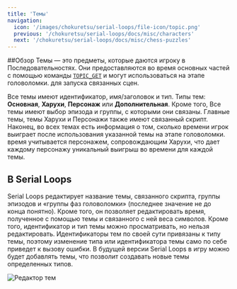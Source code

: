 ```yaml
---
title: 'Темы'
navigation:
  icon: '/images/chokuretsu/serial-loops/file-icon/topic.png'
  previous: '/chokuretsu/serial-loops/docs/misc/characters'
  next: '/chokuretsu/serial-loops/docs/misc/chess-puzzles'
---
```


##Обзор
Темы — это предметы, которые даются игроку в Последовательностях. Они предоставляются 
во время основных частей с помощью команды [`TOPIC_GET`](../scripts/commands#topic_get) и могут использоваться на этапе головоломки.
для запуска связанных сцен.

Все темы имеют идентификатор, имя/заголовок и тип. Типы тем: **Основная**, **Харухи**, **Персонаж** или **Дополнительная**. Кроме того,
Все темы имеют выбор эпизода и группы, с которыми они связаны. Главные темы, темы Харухи и Персонажи также имеют связанный скрипт.
Наконец, во всех темах есть информация о том, сколько времени игрок выиграет после использования указанной темы на этапе головоломки.
время учитывается персонажем, сопровождающим Харухи, что дает каждому персонажу уникальный выигрыш во времени для каждой темы.

## В Serial Loops
Serial Loops редактирует название темы, связанного скрипта, группы эпизодов и «группы фаз головоломки» (последнее значение не до конца понятно).
Кроме того, он позволяет редактировать время, полученное с помощью темы и связанного с ней веса символов. Кроме того, идентификатор и тип темы
можно просматривать, но нельзя редактировать. Идентификаторы тем по своей сути привязаны к типу темы, поэтому изменение типа или идентификатора темы само по себе приведет к
вызову ошибки. В будущей версии Serial Loops в игру можно будет добавлять темы, что позволит создавать новые темы 
определенных типов.

![Редактор тем](/images/chokuretsu/serial-loops/topic-editing.png)